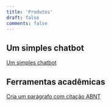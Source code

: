 ```yaml
---
title: 'Produtos'
draft: false
comments: false
---
```


## Um simples chatbot

[Um simples chatbot](https://giseldo-simple-chatbot.hf.space)
      
## Ferramentas acadêmicas

[Cria um parágrafo com citação ABNT](https://giseldo-neochatbotoneshot.hf.space)
